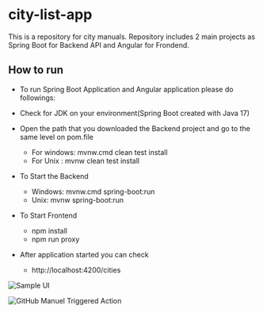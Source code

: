 # city-list-app
This is a repository for city manuals. Repository includes 2 main projects as Spring Boot for Backend API and Angular for Frondend.

## How to run
* To run Spring Boot Application and Angular application please do followings:

* Check for JDK on your environment(Spring Boot created with Java 17)
* Open the path that you downloaded the Backend project and go to the same level on pom.file
  * For windows: mvnw.cmd clean test install 
  * For Unix : mvnw clean test install
  
* To Start the Backend
  * Windows: mvnw.cmd spring-boot:run
  * Unix: mvnw spring-boot:run

* To Start Frontend
  * npm install
  * npm run proxy

* After application started you can check
  * http://localhost:4200/cities

 
![Sample UI](https://github.com/abdurrahmanyildiz/city-list-app/blob/master/city-list-ng/src/assets/images/cities.png)

![GitHub Manuel Triggered Action](https://github.com/abdurrahmanyildiz/city-list-app/blob/master/city-list/src/main/resources/static/cities-tests.png)

